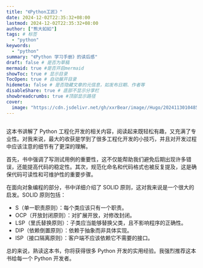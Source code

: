 ```yaml
---
title: "《Python工匠》"
date: 2024-12-02T22:35:32+08:00
lastmod: 2024-12-02T22:35:32+08:00
author: ["熊大如如"]
tags: # 标签
  - "python"
keywords:
  - "python"
summary: "《Python 学习手册》的读后感"
draft: false # 是否为草稿
mermaid: true #是否开启mermaid
showToc: true # 显示目录
TocOpen: true # 自动展开目录
hidemeta: false # 是否隐藏文章的元信息，如发布日期、作者等
disableShare: true # 底部不显示分享栏
showbreadcrumbs: true #顶部显示路径
cover:
  image: "https://cdn.jsdelivr.net/gh/xxrBear/image//Hugo/202411301048548.jpg" # 文章的图片
---
```


##

这本书讲解了 Python 工程化开发的相关内容，阅读起来既轻松有趣，又充满了专业性。对我来说，最大的收获是学到了很多工程化开发的小技巧，并且对开发过程中应该注意的细节有了更深的理解。

首先，书中强调了写测试用例的重要性，这不仅能帮助我们避免后期出现许多错误，还能提高代码的稳定性。其次，规范化命名和代码格式也被反复提及，这是确保代码可读性和可维护性的重要步骤。

在面向对象编程的部分，书中详细介绍了 SOLID 原则，这对我来说是一个很大的启发。SOLID 原则包括：

- S（单一职责原则）：每个类应该只有一个职责。
- OCP（开放封闭原则）：对扩展开放，对修改封闭。
- LSP（里氏替换原则）：子类应当能够替换父类，且不影响程序的正确性。
- DIP（依赖倒置原则）：依赖于抽象而非具体实现。
- ISP（接口隔离原则）：客户端不应该依赖它不需要的接口。

总的来说，熟读这本书，你将获得很多 Python 开发的实用经验。我强烈推荐这本书给每一个 Python 开发者。

